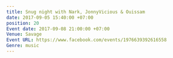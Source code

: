 ```yaml
---
title: Snug night with Nark, JonnyVicious & Ouissam
date: 2017-09-05 15:40:00 +07:00
position: 20
Event date: 2017-09-08 21:00:00 +07:00
Venue: Savage
Event URL: https://www.facebook.com/events/1976639392616558
Genre: music
---
```


